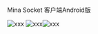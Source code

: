 ###
Mina Socket 客户端Android版


![xxx](https://raw.githubusercontent.com/DeMonLiu623/Mina_Demon/master/img/img3.png)
![xxx](https://raw.githubusercontent.com/DeMonLiu623/Mina_Demon/master/img/img4.png)![xxx](https://raw.githubusercontent.com/DeMonLiu623/Mina_Demon/master/img/img5.png)